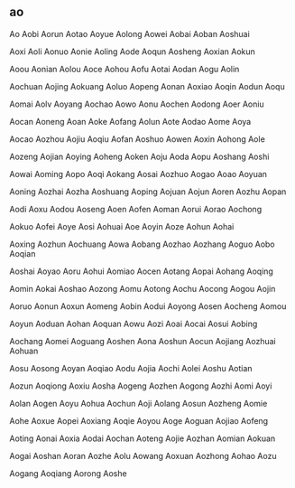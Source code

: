 ao
---

Ao Aobi Aorun Aotao Aoyue Aolong Aowei Aobai Aoban Aoshuai

Aoxi Aoli Aonuo Aonie Aoling Aode Aoqun Aosheng Aoxian Aokun

Aoou Aonian Aolou Aoce Aohou Aofu Aotai Aodan Aogu Aolin

Aochuan Aojing Aokuang Aoluo Aopeng Aonan Aoxiao Aoqin Aodun Aoqu

Aomai Aolv Aoyang Aochao Aowo Aonu Aochen Aodong Aoer Aoniu

Aocan Aoneng Aoan Aoke Aofang Aolun Aote Aodao Aome Aoya

Aocao Aozhou Aojiu Aoqiu Aofan Aoshuo Aowen Aoxin Aohong Aole

Aozeng Aojian Aoying Aoheng Aoken Aoju Aoda Aopu Aoshang Aoshi

Aowai Aoming Aopo Aoqi Aokang Aosai Aozhuo Aogao Aoao Aoyuan

Aoning Aozhai Aozha Aoshuang Aoping Aojuan Aojun Aoren Aozhu Aopan

Aodi Aoxu Aodou Aoseng Aoen Aofen Aoman Aorui Aorao Aochong

Aokuo Aofei Aoye Aosi Aohuai Aoe Aoyin Aoze Aohun Aohai

Aoxing Aozhun Aochuang Aowa Aobang Aozhao Aozhang Aoguo Aobo   Aoqian

Aoshai Aoyao Aoru Aohui Aomiao Aocen Aotang Aopai Aohang Aoqing

Aomin Aokai Aoshao Aozong Aomu Aotong Aochu Aocong Aogou Aojin

Aoruo Aonun Aoxun Aomeng Aobin Aodui Aoyong Aosen Aocheng Aomou

Aoyun Aoduan Aohan Aoquan Aowu Aozi Aoai Aocai Aosui Aobing

Aochang Aomei Aoguang Aoshen Aona Aoshun Aocun Aojiang Aozhuai Aohuan

Aosu Aosong Aoyan Aoqiao Aodu Aojia Aochi Aolei Aoshu Aotian

Aozun Aoqiong Aoxiu Aosha Aogeng Aozhen Aogong Aozhi Aomi Aoyi

Aolan Aogen Aoyu Aohua Aochun Aoji Aolang Aosun Aozheng Aomie

Aohe Aoxue Aopei Aoxiang Aoqie Aoyou Aoge Aoguan Aojiao Aofeng

Aoting Aonai Aoxia Aodai Aochan Aoteng Aojie Aozhan Aomian Aokuan

Aogai Aoshan Aoran Aozhe Aolu Aowang Aoxuan Aozhong Aohao Aozu

Aogang Aoqiang Aorong Aoshe 